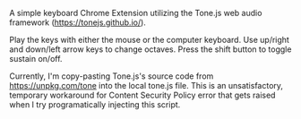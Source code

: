 A simple keyboard Chrome Extension utilizing the Tone.js web audio framework (https://tonejs.github.io/).

 Play the keys with either the mouse or the computer keyboard. Use up/right and down/left arrow keys to change octaves. Press the shift button to toggle sustain on/off.

Currently, I'm copy-pasting Tone.js's source code from https://unpkg.com/tone into the local tone.js file. This is an unsatisfactory, temporary workaround for Content Security Policy error that gets raised when I try programatically injecting this script.